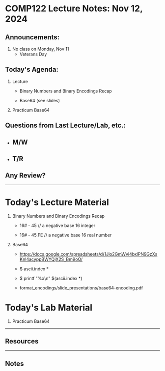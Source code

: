 # COMP122 Lecture Notes: Nov 12, 2024

## Announcements:

   1. No class on Monday, Nov 11
      - Veterans Day


## Today's Agenda:

  1. Lecture
     * Binary Numbers and Binary Encodings Recap

     * Base64 (see slides)

  1. Practicum Base64

## Questions from Last Lecture/Lab, etc.:
   * M/W
     - 

   * T/R
     - 


## Any Review?

---
# Today's Lecture Material

  1. Binary Numbers and Binary Encodings Recap
     -  16# - 45   //  a negative base 16 integer

     -  16# - 45.FE // a negative base 16 real number


  1. Base64
     - https://docs.google.com/spreadsheets/d/1Jlo2GmWvl4bxlPN9GzXsKnl4acyppBWYQjX2S_Bm9oQ/

     - $ ascii.index \*
     - $ printf "%x\n" $(ascii.index \*)

     - format_encodings/slide_presentations/base64-encoding.pdf


# Today's Lab Material

  1. Practicum Base64


---
## Resources


---
<!-- This section for student's to place their own notes. -->
<!-- This section will not be updated by the Professor.   -->

## Notes  


